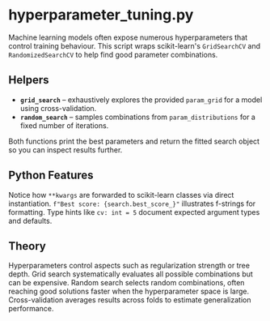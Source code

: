 # hyperparameter_tuning.py

Machine learning models often expose numerous hyperparameters that control training behaviour. This script wraps
scikit-learn's `GridSearchCV` and `RandomizedSearchCV` to help find good parameter combinations.

## Helpers

- **`grid_search`** – exhaustively explores the provided `param_grid` for a model using cross-validation.
- **`random_search`** – samples combinations from `param_distributions` for a fixed number of iterations.

Both functions print the best parameters and return the fitted search object so you can inspect results further.

## Python Features

Notice how `**kwargs` are forwarded to scikit-learn classes via direct instantiation. `f"Best score: {search.best_score_}"`
illustrates f-strings for formatting. Type hints like `cv: int = 5` document expected argument types and defaults.

## Theory

Hyperparameters control aspects such as regularization strength or tree depth. Grid search systematically evaluates all
possible combinations but can be expensive. Random search selects random combinations, often reaching good solutions
faster when the hyperparameter space is large. Cross-validation averages results across folds to estimate generalization
performance.
